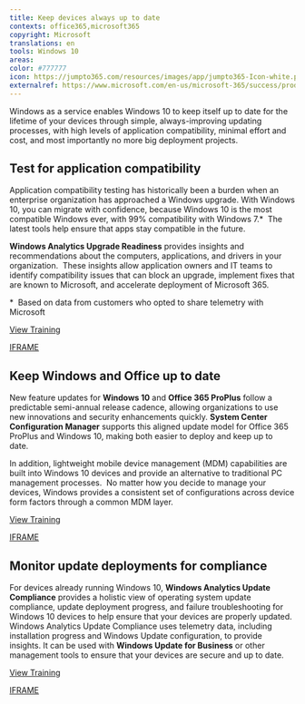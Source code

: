 ```yaml
---
title: Keep devices always up to date
contexts: office365,microsoft365
copyright: Microsoft
translations: en
tools: Windows 10
areas: 
color: #777777
icon: https://jumpto365.com/resources/images/app/jumpto365-Icon-white.png
externalref: https://www.microsoft.com/en-us/microsoft-365/success/productivitylibrary/keep-devices-always-up-to-date
---
```

Windows as a service enables Windows 10 to keep itself up to date for the lifetime of your devices through simple, always-improving updating processes, with high levels of application compatibility, minimal effort and cost, and most importantly no more big deployment projects.


## Test for application compatibility

Application compatibility testing has historically been a burden when an enterprise organization has approached a Windows upgrade. With Windows 10, you can migrate with confidence, because Windows 10 is the most compatible Windows ever, with 99% compatibility with Windows 7.*  The latest tools help ensure that apps stay compatible in the future. 

**Windows Analytics Upgrade Readiness** provides insights and recommendations about the computers, applications, and drivers in your organization.  These insights allow application owners and IT teams to identify compatibility issues that can block an upgrade, implement fixes that are known to Microsoft, and accelerate deployment of Microsoft 365.

*  Based on data from customers who opted to share telemetry with Microsoft

[View Training](https://docs.microsoft.com/windows/deployment/upgrade/manage-windows-upgrades-with-upgrade-readiness)

[IFRAME](https://www.microsoft.com/en-us/videoplayer/embed/RE1XYOe)

## Keep Windows and Office up to date

New feature updates for **Windows 10** and **Office 365 ProPlus** follow a predictable semi-annual release cadence, allowing organizations to use new innovations and security enhancements quickly. **System Center Configuration Manager** supports this aligned update model for Office 365 ProPlus and Windows 10, making both easier to deploy and keep up to date.     

In addition, lightweight mobile device management (MDM) capabilities are built into Windows 10 devices and provide an alternative to traditional PC management processes.  No matter how you decide to manage your devices, Windows provides a consistent set of configurations across device form factors through a common MDM layer.

[View Training](https://docs.microsoft.com/windows/deployment/update/index)

[IFRAME](https://www.microsoft.com/en-us/videoplayer/embed/RE1UCrR)

## Monitor update deployments for compliance

For devices already running Windows 10, **Windows Analytics Update Compliance** provides a holistic view of operating system update compliance, update deployment progress, and failure troubleshooting for Windows 10 devices to help ensure that your devices are properly updated. Windows Analytics Update Compliance uses telemetry data, including installation progress and Windows Update configuration, to provide insights. It can be used with **Windows Update for Business** or other management tools to ensure that your devices are secure and up to date.

[View Training](https://docs.microsoft.com/windows/deployment/update/update-compliance-monitor)

[IFRAME](https://www.microsoft.com/en-us/videoplayer/embed/RE1UPrP)

